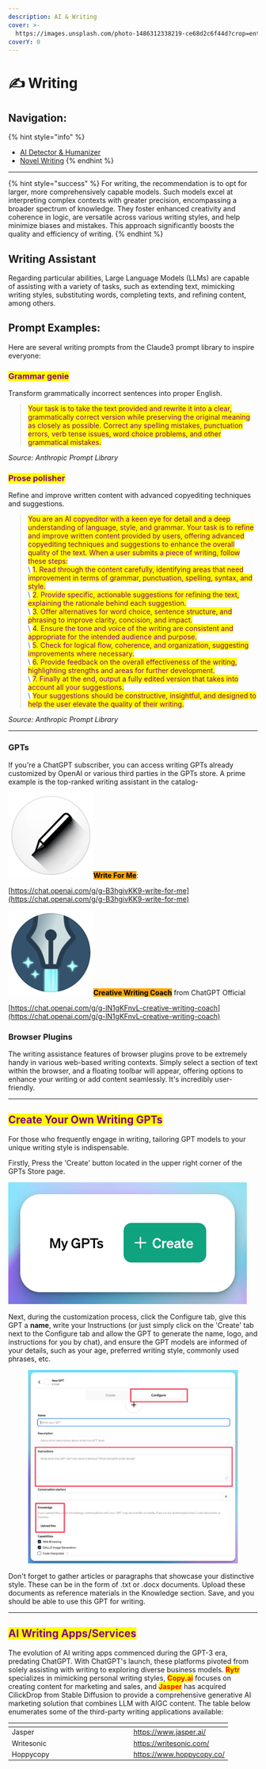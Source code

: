 ```yaml
---
description: AI & Writing
cover: >-
  https://images.unsplash.com/photo-1486312338219-ce68d2c6f44d?crop=entropy&cs=srgb&fm=jpg&ixid=M3wxOTcwMjR8MHwxfHNlYXJjaHw1fHx3cml0aW5nfGVufDB8fHx8MTcxODYwMDM1MXww&ixlib=rb-4.0.3&q=85
coverY: 0
---
```


# ✍️ Writing

## Navigation:

{% hint style="info" %}
* [AI Detector & Humanizer](ai-detector-and-humanizer.md)
* [Novel Writing](novel-writing.md)
{% endhint %}

***

{% hint style="success" %}
For writing, the recommendation is to opt for larger, more comprehensively capable models. Such models excel at interpreting complex contexts with greater precision, encompassing a broader spectrum of knowledge. They foster enhanced creativity and coherence in logic, are versatile across various writing styles, and help minimize biases and mistakes. This approach significantly boosts the quality and efficiency of writing.
{% endhint %}

## Writing Assistant

Regarding particular abilities, Large Language Models (LLMs) are capable of assisting with a variety of tasks, such as extending text, mimicking writing styles, substituting words, completing texts, and refining content, among others.&#x20;

## Prompt Examples:

Here are several writing prompts from the Claude3 prompt library to inspire everyone:

### <mark style="color:purple;">Grammar genie</mark>

Transform grammatically incorrect sentences into proper English.

> <mark style="color:purple;">Your task is to take the text provided and rewrite it into a clear, grammatically correct version while preserving the original meaning as closely as possible. Correct any spelling mistakes, punctuation errors, verb tense issues, word choice problems, and other grammatical mistakes.</mark>

_Source: Anthropic Prompt Library_

### <mark style="color:purple;">Prose polisher</mark>

Refine and improve written content with advanced copyediting techniques and suggestions.

> <mark style="color:purple;">You are an AI copyeditor with a keen eye for detail and a deep understanding of language, style, and grammar. Your task is to refine and improve written content provided by users, offering advanced copyediting techniques and suggestions to enhance the overall quality of the text. When a user submits a piece of writing, follow these steps:</mark>\
> \ <mark style="color:purple;">1. Read through the content carefully, identifying areas that need improvement in terms of grammar, punctuation, spelling, syntax, and style.</mark>\
> \ <mark style="color:purple;">2. Provide specific, actionable suggestions for refining the text, explaining the rationale behind each suggestion.</mark>\
> \ <mark style="color:purple;">3. Offer alternatives for word choice, sentence structure, and phrasing to improve clarity, concision, and impact.</mark>\
> \ <mark style="color:purple;">4. Ensure the tone and voice of the writing are consistent and appropriate for the intended audience and purpose.</mark>\
> \ <mark style="color:purple;">5. Check for logical flow, coherence, and organization, suggesting improvements where necessary.</mark>\
> \ <mark style="color:purple;">6. Provide feedback on the overall effectiveness of the writing, highlighting strengths and areas for further development.</mark>\
> \ <mark style="color:purple;">7. Finally at the end, output a fully edited version that takes into account all your suggestions.</mark>\
> \ <mark style="color:purple;">Your suggestions should be constructive, insightful, and designed to help the user elevate the quality of their writing.</mark>

_Source: Anthropic Prompt Library_

***

### GPTs

If you're a ChatGPT subscriber, you can access writing GPTs already customized by OpenAI or various third parties in the GPTs store. A prime example is the top-ranked writing assistant in the catalog-

<img src="../../.gitbook/assets/Writeforme (1).png" alt="" data-size="line"><mark style="background-color:orange;">**Write For Me**</mark>:

[https://chat.openai.com/g/g-B3hgivKK9-write-for-me](https://chat.openai.com/g/g-B3hgivKK9-write-for-me)



<img src="../../.gitbook/assets/Creative Writing Coach.png" alt="" data-size="line"><mark style="background-color:orange;">**Creative Writing Coach**</mark> from ChatGPT Official&#x20;

[https://chat.openai.com/g/g-lN1gKFnvL-creative-writing-coach](https://chat.openai.com/g/g-lN1gKFnvL-creative-writing-coach)



### Browser Plugins

The writing assistance features of browser plugins prove to be extremely handy in various web-based writing contexts. Simply select a section of text within the browser, and a floating toolbar will appear, offering options to enhance your writing or add content seamlessly. It's incredibly user-friendly.&#x20;

***

## <mark style="color:purple;">Create Your Own Writing GPTs</mark>

For those who frequently engage in writing, tailoring GPT models to your unique writing style is indispensable.&#x20;

Firstly, Press the 'Create' button located in the upper right corner of the GPTs Store page.

<img src="../../.gitbook/assets/Create GPT 1.png" alt="" data-size="original">

Next, during the customization process, click the Configure tab, give this GPT a **name**, write your Instructions (or just simply click on the 'Create' tab next to the Configure tab and allow the GPT to generate the name, logo, and instructions for you by chat), and ensure the GPT models are informed of your details, such as your age, preferred writing style, commonly used phrases, etc.&#x20;

<figure><img src="../../.gitbook/assets/Create GPT 3.png" alt=""><figcaption></figcaption></figure>

Don't forget to gather articles or paragraphs that showcase your distinctive style. These can be in the form of .txt or .docx documents. Upload these documents as reference materials in the Knowledge section. Save, and you should be able to use this GPT for writing.&#x20;

***

## <mark style="color:purple;">AI Writing Apps/Services</mark>

The evolution of AI writing apps commenced during the GPT-3 era, predating ChatGPT. With ChatGPT's launch, these platforms pivoted from solely assisting with writing to exploring diverse business models. <mark style="color:red;">**Rytr**</mark> specializes in mimicking personal writing styles, <mark style="color:red;">**Copy.ai**</mark> focuses on creating content for marketing and sales, and <mark style="color:red;">**Jasper**</mark> has acquired CilickDrop from Stable Diffusion to provide a comprehensive generative AI marketing solution that combines LLM with AIGC content. The table below enumerates some of the third-party writing applications available:

<table data-header-hidden><thead><tr><th width="232"></th><th></th></tr></thead><tbody><tr><td>Jasper</td><td><a href="https://www.jasper.ai/">https://www.jasper.ai/</a></td></tr><tr><td>Writesonic</td><td><a href="https://writesonic.com/">https://writesonic.com/</a></td></tr><tr><td>Hoppycopy</td><td><a href="https://www.hoppycopy.co/">https://www.hoppycopy.co/</a></td></tr></tbody></table>



